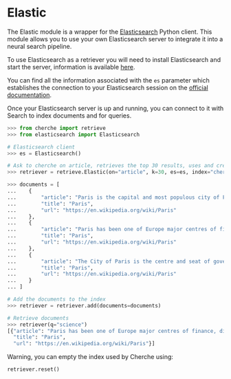 # Elastic

The Elastic module is a wrapper for the [Elasticsearch](https://elasticsearch-py.readthedocs.io/en/v8.0.0a1/) Python client. This module allows you to use your own Elasticsearch server to integrate it into a neural search pipeline.

To use Elasticsearch as a retriever you will need to install Elasticsearch and start the server, information is available [here](https://www.elastic.co/guide/en/elasticsearch/reference/current/install-elasticsearch.html).

You can find all the information associated with the `es` parameter which establishes the connection to your Elasticsearch session on the [official documentation](https://elasticsearch-py.readthedocs.io/en/v8.0.0a1/api.html#module-elasticsearch).

Once your Elasticsearch server is up and running, you can connect to it with Search to index documents and for queries.

```python
>>> from cherche import retrieve
>>> from elasticsearch import Elasticsearch

# Elasticsearch client
>>> es = Elasticsearch()

# Ask to cherche on article, retrieves the top 30 results, uses and create the index cherche if it does not exist.
>>> retriever = retrieve.Elastic(on="article", k=30, es=es, index="cherche")

>>> documents = [
...    {
...        "article": "Paris is the capital and most populous city of France",
...        "title": "Paris",
...        "url": "https://en.wikipedia.org/wiki/Paris"
...    },
...    {
...        "article": "Paris has been one of Europe major centres of finance, diplomacy , commerce , fashion , gastronomy , science , and arts.",
...        "title": "Paris",
...        "url": "https://en.wikipedia.org/wiki/Paris"
...    },
...    {
...        "article": "The City of Paris is the centre and seat of government of the region and province of Île-de-France .",
...        "title": "Paris",
...        "url": "https://en.wikipedia.org/wiki/Paris"
...    }
... ]

# Add the documents to the index
>>> retriever = retriever.add(documents=documents)

# Retrieve documents
>>> retriever(q="science")
[{"article": "Paris has been one of Europe major centres of finance, diplomacy , commerce , fashion , gastronomy , science , and arts.",
  "title": "Paris",
  "url": "https://en.wikipedia.org/wiki/Paris"}]
```

Warning, you can empty the index used by Cherche using:

```python
retriever.reset()
```
